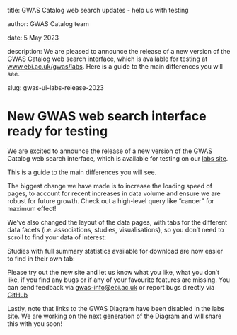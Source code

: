 title: GWAS Catalog web search updates - help us with testing

author: GWAS Catalog team

date: 5 May 2023

description: We are pleased to announce the release of a new version of the GWAS Catalog web search interface, which is available for testing at www.ebi.ac.uk/gwas/labs. Here is a guide to the main differences you will see.

slug: gwas-ui-labs-release-2023

# New GWAS web search interface ready for testing

We are excited to announce the release of a new version of the GWAS Catalog web search interface, which is available for testing on our [labs site](www.ebi.ac.uk/gwas/labs).

This is a guide to the main differences you will see.

The biggest change we have made is to increase the loading speed of pages, to account for recent increases in data volume and ensure we are robust for future growth. Check out a high-level query like “cancer” for maximum effect! 

<article-image src="gwas-ui-labs-release/SlideA.jpg" alt="gwas-catalog"></article-image>

We’ve also changed the layout of the data pages, with tabs for the different data facets (i.e. associations, studies, visualisations), so you don’t need to scroll to find your data of interest: 

<article-image src="gwas-ui-labs-release/SlideB.jpg" alt="gwas-catalog"></article-image>

Studies with full summary statistics available for download are now easier to find in their own tab:  

<article-image src="gwas-ui-labs-release/SlideC.jpg" alt="gwas-catalog"></article-image>

Please try out the new site and let us know what you like, what you don’t like, if you find any bugs or if any of your favourite features are missing. You can send feedback via gwas-info@ebi.ac.uk or report bugs directly via [GitHub](https://github.com/EBISPOT/gwas-ui/issues)

Lastly, note that links to the GWAS Diagram have been disabled in the labs site. We are working on the next generation of the Diagram and will share this with you soon!
